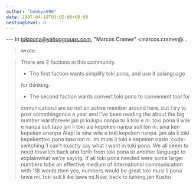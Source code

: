 ```yaml
---
author: "bobbyo696"
date: 2007-04-19T03:05:00+00:00
nestinglevel: 0
---
```

\---
 In [tokipona@yahoogroups.com](mailto://tokipona@yahoogroups.com), "Marcos Cramer" <marcos.cramer@...
>wrote:

>> 
> There are 2 factions in this community.
> 
> - The first faction wants simplify toki pona, and use it aslanguage
> 
> for thinking.
> 
> - The second faction wants convert toki pona to convenient tool for
> 
> comunication.I am so not an active member around here, but I try to post somethingonce a year and I've been reading the about the big number warsforever.jan pi kulupu nanpa tu li toki e ni: toki pona li wile e nanpa suli.taso jan li toki ala kepeken nanpa suli lon ni. sina ken kepeken enanpa Alapi la sina wile e toki kepeken nanpa. jan ala li toki kepekentoki pona taso lon ni. mi mute li toki e kepeken nasin 'code-switching.'I can't exactly say what I want in toki pona. We all seem to need toswitch back and forth from toki pona to another language to explainwhat we're saying. If all toki pona needed were some larger numbers tobe an effective medium of international communication with 118 words,then yes, numbers would be great.toki musi li pona tawa mi. toki suli li ike tawa mi.Now, back to lurking.jan Kushu